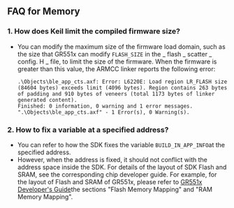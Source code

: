 ## FAQ for Memory 



### 1. How does Keil limit the compiled firmware size?

- You can modify the maximum size of the firmware load domain, such as the size that GR551x can modify `FLASH_SIZE` in the _ flash _ scatter _ config. H _ file, to limit the size of the firmware. When the firmware is greater than this value, the ARMCC linker reports the following error:

    ```
    .\Objects\ble_app_cts.axf: Error: L6220E: Load region LR_FLASH size (84604 bytes) exceeds limit (4096 bytes). Region contains 263 bytes of padding and 910 bytes of veneers (total 1173 bytes of linker generated content).
    Finished: 0 information, 0 warning and 1 error messages.
    ".\Objects\ble_app_cts.axf" - 1 Error(s), 0 Warning(s).
    ```



### 2. How to fix a variable at a specified address?

- You can refer to how the SDK fixes the variable ```BUILD_IN_APP_INFO```at the specified address.
- However, when the address is fixed, it should not conflict with the address space inside the SDK. For details of the layout of SDK Flash and SRAM, see the corresponding chip developer guide. For example, for the layout of Flash and SRAM of GR551x, please refer to [GR551x Developer's Guide](https://docs.goodix.com/zh/online/gr551x_develop_guide/V2.7)the sections "Flash Memory Mapping" and "RAM Memory Mapping".

